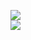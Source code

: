 [![](https://img.shields.io/badge/Made%20With-Github%20Spray-lightgrey.svg?style=for-the-badge&logo=github)](https://github.com/Annihil/github-spray#26224)  
[![](https://i.imgur.com/2DrTn0Z.gif)](https://github.com/Annihil/github-spray)